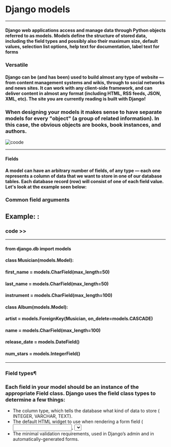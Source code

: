 #  Django models 
---
#### Django web applications access and manage data through Python objects referred to as models. Models define the structure of stored data, including the field types and possibly also their maximum size, default values, selection list options, help text for documentation, label text for forms
### Versatile
#### Django can be (and has been) used to build almost any type of website — from content management systems and wikis, through to social networks and news sites. It can work with any client-side framework, and can deliver content in almost any format (including HTML, RSS feeds, JSON, XML, etc). The site you are currently reading is built with Django!

### When designing your models it makes sense to have separate models for every "object" (a group of related information). In this case, the obvious objects are books, book instances, and authors.

![coode](https://developer.mozilla.org/en-US/docs/Learn/Server-side/Django/Models/local_library_model_uml.svg)

---
####  Fields

#### A model can have an arbitrary number of fields, of any type — each one represents a column of data that we want to store in one of our database tables. Each database record (row) will consist of one of each field value. Let's look at the example seen below:

### Common field arguments

## Example: : 
### code >> 
---

#### from django.db import models

#### class Musician(models.Model):
####    first_name = models.CharField(max_length=50)
####    last_name = models.CharField(max_length=50)
####    instrument = models.CharField(max_length=100)

#### class Album(models.Model):
####     artist = models.ForeignKey(Musician, on_delete=models.CASCADE)
####     name = models.CharField(max_length=100)
####     release_date = models.DateField()
####     num_stars = models.IntegerField()
---
###  Field types¶

### Each field in your model should be an instance of the appropriate Field class. Django uses the field class types to determine a few things:

- The column type, which tells the database what kind of data to store ( INTEGER, VARCHAR, TEXT).
- The default HTML widget to use when rendering a form field ( <input type="text">, <select>).
- The minimal validation requirements, used in Django’s admin and in automatically-generated forms.




